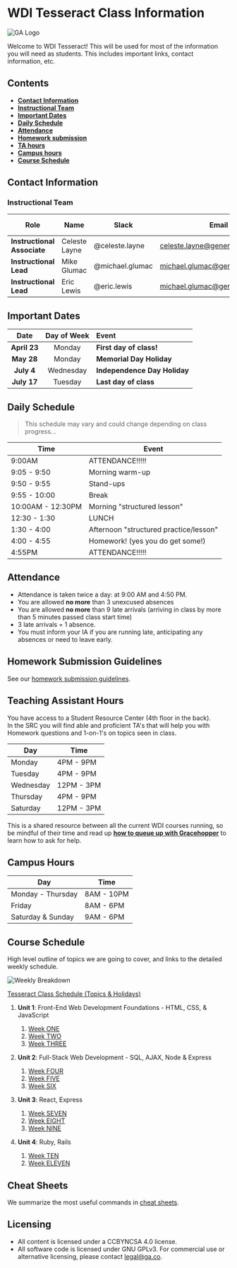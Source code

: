 # WDI Tesseract Class Information

![GA Logo](https://github.com/generalassembly/ga-ruby-on-rails-for-devs/raw/master/images/ga.png)

Welcome to WDI Tesseract! This will be used for most of the information you will need as students. This includes important links, contact information, etc.

## Contents

* [**Contact Information**](#contact-information)
* [**Instructional Team**](#instructional-team)
* [**Important Dates**](#important-dates)
* [**Daily Schedule**](#daily-schedule)
* [**Attendance**](#attendance)
* [**Homework submission**](#homework-submission)
* [**TA hours**](#teaching-assistant-hours)
* [**Campus hours**](#campus-hours)
* [**Course Schedule**](#course-schedule)
  <br>

## Contact Information

### Instructional Team

| Role                        | Name          | Slack           | Email                           | GitHub Enterprise                                               |
| --------------------------- | ------------- | --------------- | ------------------------------- | --------------------------------------------------------------- |
| **Instructional Associate** | Celeste Layne | @celeste.layne  | celeste.layne@generalassemb.ly  | [Celeste](https://git.generalassemb.ly/layne)                   |
| **Instructional Lead**      | Mike Glumac   | @michael.glumac | michael.glumac@generalassemb.ly | [mglumac](https://git.generalassemb.ly/mglumac)                 |
| **Instructional Lead**      | Eric Lewis    | @eric.lewis     | michael.glumac@generalassemb.ly | [ericandrewlewis](https://git.generalassemb.ly/ericandrewlewis) |

## Important Dates

|     Date     | Day of Week | Event                        |
| :----------: | :---------: | :--------------------------- |
| **April 23** |   Monday    | **First day of class!**      |
|  **May 28**  |   Monday    | **Memorial Day Holiday**     |
|  **July 4**  |  Wednesday  | **Independence Day Holiday** |
| **July 17**  |   Tuesday   | **Last day of class**        |

## Daily Schedule

> This schedule may vary and could change depending on class progress...

| Time              | Event                                  |
| ----------------- | -------------------------------------- |
| 9:00AM            | ATTENDANCE!!!!!                        |
| 9:05 - 9:50       | Morning warm-up                        |
| 9:50 - 9:55       | Stand-ups                              |
| 9:55 - 10:00      | Break                                  |
| 10:00AM - 12:30PM | Morning "structured lesson"            |
| 12:30 - 1:30      | LUNCH                                  |
| 1:30 - 4:00       | Afternoon "structured practice/lesson" |
| 4:00 - 4:55       | Homework! (yes you do get some!)       |
| 4:55PM            | ATTENDANCE!!!!!                        |

## Attendance

* Attendance is taken twice a day: at 9:00 AM and 4:50 PM.
* You are allowed **no more** than 3 unexcused absences
* You are allowed **no more** than 9 late arrivals (arriving in class by more than 5 minutes passed class start time)
* 3 late arrivals = 1 absence.
* You must inform your IA if you are running late, anticipating any absences or need to leave early.

## Homework Submission Guidelines

See our [homework submission guidelines](HOMEWORK_SUBMISSION.md).

## Teaching Assistant Hours

You have access to a Student Resource Center (4th floor in the back).  
In the SRC you will find able and proficient TA's that will help you with Homework questions and 1-on-1's on topics seen in class.

| Day       | Time       |
| --------- | ---------- |
| Monday    | 4PM - 9PM  |
| Tuesday   | 4PM - 9PM  |
| Wednesday | 12PM - 3PM |
| Thursday  | 4PM - 9PM  |
| Saturday  | 12PM - 3PM |

This is a shared resource between all the current WDI courses running, so be mindful of their time and read up [**how to queue up with Gracehopper**](https://github.com/teikmeout/gracehopper) to learn how to ask for help.

## Campus Hours

| Day               | Time       |
| ----------------- | ---------- |
| Monday - Thursday | 8AM - 10PM |
| Friday            | 8AM - 6PM  |
| Saturday & Sunday | 9AM - 6PM  |

## Course Schedule

High level outline of topics we are going to cover, and links to the detailed weekly schedule.

![Weekly Breakdown](https://git.generalassemb.ly/wdi-nyc-tesseract/tesseract-class-info/blob/aba-add-new-weekly-breakdown/WDI_weekly_breakdown.png)

[Tesseract Class Schedule (Topics & Holidays)](https://git.generalassemb.ly/wdi-nyc-tesseract/tesseract-class-info/wiki/Course-Schedule-&-Topics)

1.  **Unit 1**: Front-End Web Development Foundations - HTML, CSS, & JavaScript

    1.  [Week ONE](https://git.generalassemb.ly/wdi-nyc-tesseract/tesseract-class-info/wiki/Week-1-Recap)
    2.  [Week TWO](https://git.generalassemb.ly/wdi-nyc-tesseract/tesseract-class-info/wiki/Week-2-Recap)
    3.  [Week THREE](https://git.generalassemb.ly/wdi-nyc-tesseract/tesseract-class-info/wiki/Week-3-Recap)

2.  **Unit 2**: Full-Stack Web Development - SQL, AJAX, Node & Express

    1.  [Week FOUR](https://git.generalassemb.ly/wdi-nyc-tesseract/tesseract-class-info/wiki/Week-4-Recap)
    2.  [Week FIVE](https://git.generalassemb.ly/wdi-nyc-tesseract/tesseract-class-info/wiki/Week-5-Recap)
    3.  [Week SIX](https://git.generalassemb.ly/wdi-nyc-tesseract/tesseract-class-info/wiki/Week-6-Recap)
    
3.  **Unit 3**: React, Express
    1.  [Week SEVEN](https://git.generalassemb.ly/wdi-nyc-tesseract/tesseract-class-info/wiki/Week-7-Recap)
    2.  [Week EIGHT](https://git.generalassemb.ly/wdi-nyc-tesseract/tesseract-class-info/wiki/Week-8-Recap)
    3.  [Week NINE](https://git.generalassemb.ly/wdi-nyc-tesseract/tesseract-class-info/wiki/Week-9-Recap)
    
4.  **Unit 4**: Ruby, Rails
    1.  [Week TEN](https://git.generalassemb.ly/wdi-nyc-tesseract/tesseract-class-info/wiki/Week-10-Recap)
    2.  [Week ELEVEN](https://git.generalassemb.ly/wdi-nyc-tesseract/tesseract-class-info/wiki/Week-11-Recap)


## Cheat Sheets

We summarize the most useful commands in [cheat sheets](https://git.generalassemb.ly/wdi-nyc-tesseract/tesseract-class-info/wiki/Cheat-Sheets).

## Licensing

* All content is licensed under a CC­BY­NC­SA 4.0 license.
* All software code is licensed under GNU GPLv3. For commercial use or alternative licensing, please contact legal@ga.co.
